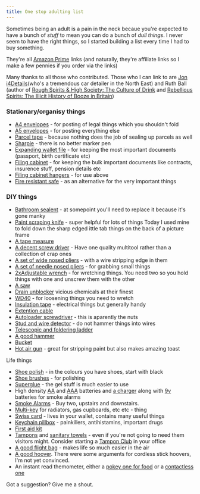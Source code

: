 ```yaml
--- 
title: One stop adulting list
---
```


Sometimes being an adult is a pain in the neck becaue you're expected to have a bunch of *stuff* to mean you can do a bunch of *dull things*.  I never seem to have the right things, so I started building a list every time I had to buy something.

They're all [Amazon Prime](http://www.amazon.co.uk/tryprimefree?tag=wwwcoldclimat-21) links (and naturally, they're affiliate links so I make a few pennies if you order via the links)

Many thanks to all those who contributed.  Those who I can link to are [Jon i4Details](http://www.i-4detail.co.uk/)(who's a tremendous car detailer in the North East) and Ruth Ball (author of [Rough Spirits & High Society: The Culture of Drink](https://amzn.to/2HoqeYk) and [Rebellious Spirits: The Illicit History of Booze in Britain](https://amzn.to/2IIdKdC))


### Stationary/organisy things

* [A4 envelopes](https://amzn.to/2uYFw3u) - for posting of legal things which you shouldn't fold
* [A5 envelopes](https://amzn.to/2GIifbt) - for posting everything else
* [Parcel tape](https://amzn.to/2Juajbr) - because nothing does the job of sealing up parcels as well
* [Sharpie](https://amzn.to/2JvmNzU) - there is no better marker pen
* [Expanding wallet file](https://amzn.to/2qo9ZCm) - for keeping the most important documents (passport, birth certificate etc)
* [Filing cabinet](https://amzn.to/2qjWkNo) - for keeping the bulk important documents like contracts, insurence stuff, pension details etc
* [Filing cabinet hangers](https://amzn.to/2qjvZiI) - for use above
* [Fire resistant safe](https://amzn.to/2HbRqMc) - as an alternative for the very important things


### DIY things

* [Bathroom sealent](https://amzn.to/2JpU3IJ) - at somepoint you'll need to replace it because it's gone manky
* [Paint scraping knife](https://amzn.to/2HifKK1) - super helpful for lots of things  Today  I used mine to fold down the sharp edged ittle tab things on the back of a picture frame
* [A tape measure](https://amzn.to/2JtXAWc)
* [A decent screw driver](https://amzn.to/2GM9LzW) - Have one quality multitool rather than a collection of crap ones
* [A set of wide nosed pliers](https://amzn.to/2qkZ9hB) - with a wire stripping edge in them
* [A set of needle nosed pliers](https://amzn.to/2HbQ6sU) - for grabbing small things
* [2xAdjustable wrench](https://amzn.to/2qfQE7f) - for wretching things. You need two so you hold things with one and unscrew them with the other
* [A saw](https://amzn.to/2qgnN20)
* [Drain unblocker](https://amzn.to/2uYJMju) vicious chemicals at their finest
* [WD40](https://amzn.to/2JuDc7B) - for loosening things you need to wretch
* [Insulation tape](https://amzn.to/2qigarB) - electrical things but generally handy
* [Extention cable](https://amzn.to/2GHth0F)
* [Autoloader screwdriver](https://amzn.to/2HnQX7j) - this is aparently the nuts
* [Stud and wire detector](https://amzn.to/2v5Fl6u) - do not hammer things into wires
* [Telescopic and foldering ladder](https://amzn.to/2Hr0B9k)
* [A good hammer](https://amzn.to/2GNC9lo)
* [Bucket](https://amzn.to/2qkCeCV)
* [Hot air gun](https://amzn.to/2HnhLVb) - great for stripping paint but also makes amazing toast



Life things

* [Shoe polish](https://amzn.to/2GMn57r) - in the colours you have shoes, start with black
* [Shoe brushes](https://amzn.to/2EAAHNv) - for polishing
* [Superglue](https://amzn.to/2GNyKTE) - the gel stuff is much easier to use
* High density [AA](https://amzn.to/2GToSUA) and [AAA](https://amzn.to/2Hpm824) batteries and [a charger](https://amzn.to/2IJLd7B) along with [9v](https://amzn.to/2GPVDSy) batteries for smoke alarms
* [Smoke Alarms](https://amzn.to/2HpqRRo) - Buy two, upstairs and downstairs.
* [Multi-key](https://amzn.to/2GM9Wr1) for radiators, gas cupboards, etc etc - thing
* [Swiss card](https://amzn.to/2GRXpq0) - lives in your wallet, contains many useful things
* [Keychain pillbox](https://amzn.to/2GN0sA6) - painkillers, antihistamins, important drugs
* [First aid kit](https://amzn.to/2HoWLxx) 
* [Tampons](https://amzn.to/2HqqaHC) and [sanitary towels](https://amzn.to/2v7V2u6) - even if you're not going to need them visitors might. Consider starting a [Tampon Club](http://www.tampon.club/) in your office
* [A good flight bag](https://amzn.to/2EBICK7) - makes life so much easier in the air
* [A good hoover](https://amzn.to/2EAyuSa).  There were some arguments for cordless stick hoovers, I'm not yet convinced.
* An instant read themometer, either a [pokey one for food](https://amzn.to/2H9t59X) or a [contactless one](https://amzn.to/2qj3IYK)

Got a suggestion?  Give me a shout.




